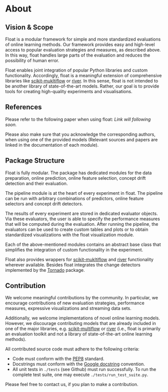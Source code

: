 # About
## Vision & Scope
Float is a modular framework for simple and more standardized evaluations of online learning methods. Our framework provides easy and high-level access to popular evaluation strategies and measures, as described above. In this way, float handles large parts of the evaluation and reduces the possibility of human error.

Float enables joint integration of popular Python libraries and custom functionality. Accordingly, float is a meaningful extension of comprehensive libraries like [scikit-mukltiflow](https://scikit-multiflow.readthedocs.io/en/stable/index.html) or [river](https://riverml.xyz/latest/). In this sense, float is not intended to be another library of state-of-the-art models. Rather, our goal is to provide tools for creating high-quality experiments and visualisations.

## References
Please refer to the following paper when using float: *Link will following soon.*

Please also make sure that you acknowledge the corresponding authors, when using one of the provided models (Relevant 
sources and papers are linked in the documentation of each module).
 
## Package Structure
Float is fully modular. The package has dedicated modules for the data preparation, online prediction, online 
feature selection, concept drift detection and their evaluation. 

The pipeline module is at the heart of every experiment in float. The pipeline can be run with arbitrary combinations of 
predictors, online feature selectors and concept drift detectors. 

The results of every experiment are stored in dedicated evaluator objects. Via these evaluators, the user is 
able to specify the performance measures that will be computed during the evaluation. After running the pipeline, the 
evaluators can be used to create custom tables and plots or to obtain standardized visualizations with the float visualization module. 

Each of the above-mentioned modules contains an abstract base class that simplifies the integration of custom 
functionality in the experiment. 

Float also provides wrappers for [scikit-mukltiflow](https://scikit-multiflow.readthedocs.io/en/stable/index.html) 
and [river](https://riverml.xyz/latest/) functionality wherever available. Besides float integrates the change detectors
implemented by the [Tornado](https://github.com/alipsgh/tornado) package.

## Contribution
We welcome meaningful contributions by the community. In particular, we encourage contributions of new evaluation strategies, 
performance measures, expressive visualizations and streaming data sets.

Additionally, we welcome implementations of novel online learning models. 
However, we discourage contributing models that are already included in one 
of the major libraries, e.g. [scikit-multiflow](https://scikit-multiflow.readthedocs.io/en/stable/#) or [river](https://riverml.xyz/latest/)
(i.e., float is primarily an evaluation toolkit and not a library of state-of-the-art online learning methods).

All contributed source code must adhere to the following criteria:

- Code must conform with the [PEP8](https://www.python.org/dev/peps/pep-0008/) standard.
- Docstrings must conform with the [Google docstring](https://google.github.io/styleguide/pyguide.html) convention.
- All unit tests in ```./tests``` (see Github) must run successfully. To run the complete test suite, one may execute 
```./tests/run_test_suite.py```.

Please feel free to contact us, if you plan to make a contribution.